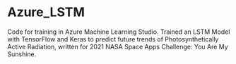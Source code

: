 # Azure_LSTM
Code for training in Azure Machine Learning Studio.
Trained an LSTM Model with TensorFlow and Keras to predict future trends of Photosynthetically Active Radiation, written for 2021 NASA Space Apps Challenge: You Are My Sunshine.
